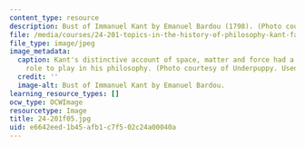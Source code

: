 ```yaml
---
content_type: resource
description: Bust of Immanuel Kant by Emanuel Bardou (1798). (Photo courtesy of Underpuppy.)
file: /media/courses/24-201-topics-in-the-history-of-philosophy-kant-fall-2005/e6642eed1b45afb1c7f502c24a00040a_24-201f05.jpg
file_type: image/jpeg
image_metadata:
  caption: Kant's distinctive account of space, matter and force had a significant
    role to play in his philosophy. (Photo courtesy of Underpuppy. Used with permission.)
  credit: ''
  image-alt: Bust of Immanuel Kant by Emanuel Bardou.
learning_resource_types: []
ocw_type: OCWImage
resourcetype: Image
title: 24-201f05.jpg
uid: e6642eed-1b45-afb1-c7f5-02c24a00040a
---
```

